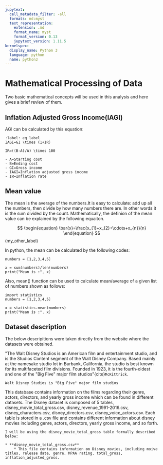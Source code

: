 ```yaml
---
jupytext:
  cell_metadata_filter: -all
  formats: md:myst
  text_representation:
    extension: .md
    format_name: myst
    format_version: 0.13
    jupytext_version: 1.11.5
kernelspec:
  display_name: Python 3
  language: python
  name: python3
---
```


# Mathematical Processing of Data 

Two basic mathematical concepts will be used in this analysis and here gives a brief review of them.

## Inflation Adjusted Gross Income(IAGI)

AGI can be calculated by this equation:

```{math}
:label: eq_label
IAGI=GI \times (1+IR)

IR=((B-A)/A) \times 100

```

```{note}
- A=Starting cost
- B=Ending cost
- GI=Gross income
- IAGI=Inflation adjusted gross income
- IR=Inflation rate
```

         
## Mean value

The mean is the average of the numbers.It is easy to calculate: add up all the numbers, then divide by how many numbers there are. In other words it is the sum divided by the count. Mathematically, the definion of the mean value can be explained by the following equaiton.

$$
\begin{equation}
\bar{x}=\frac{x_{1}+x_{2}+\cdots+x_{n}}{n}
\end{equation}
$$ (my_other_label)

In python, the mean can be calculated by the following codes:

```{code-cell}
numbers = [1,2,3,4,5]

x = sum(numbers)/len(numbers)
print("Mean is :", x)
```
Also, mean() function can be used to calculate mean/average of a given list of numbers shown as follows:

```{code-cell}
import statistics
numbers = [1,2,3,4,5]

x = statistics.mean(numbers)
print("Mean is :", x)
```


## Dataset description

The below descripitions were taken directly from the website where the datasets were obtained.

"The Walt Disney Studios is an American film and entertainment studio, and is the Studios Content segment of the Walt Disney Company. Based mainly at the namesake studio lot in Burbank, California, the studio is best known for its multifaceted film divisions. Founded in 1923, it is the fourth-oldest and one of the "Big Five" major film studios"{cite}`McKittrick`.

```{margin} Did you know?
Walt Disney Studios is "Big Five" major film studios
```

This database contains information on the films regarding their genre, actors, directors, and yearly gross income which can be found in different datasets. The Disney dataset is composed of 5 tables, disney_movie_total_gross.csv, disney_revenue_1991-2016.csv, disney_characters.csv, disney_directors.csv, disney_voice_actors.csv. Each table is stored in a .csv file and contains different information about disney movies including genre, actors, directors, yearly gross income, and so forth. 

```{note}
I will be using the disney_movie_total_gross table formally described below:

* **disney_movie_total_gross.csv**
    * This file contains information on Disney movies, including moive titles, release date, genre, MPAA rating, total_gross, inflation_adjusted_gross. 

```

 




